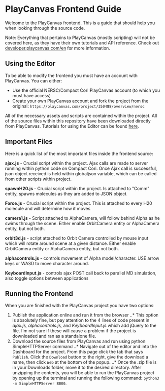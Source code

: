 # PlayCanvas Frontend Guide
Welcome to the PlayCanvas frontend. This is a guide that should help you when looking through the source code.

Note: Everything that pertains to PlayCanvas (mostly scripting) will not be covered here, as they have their own
tutorials and API reference. Check out [developer.playcanvas.com/en](developer.playcanvas.com/en) for more information.

## Using the Editor
To be able to modify the frontend you must have an account with PlayCanvas. You can either:
- Use the official NERSC/Compact Cori PlayCanvas account (to which you must have access)
- Create your own PlayCanvas account and fork the project from the original: `https://playcanvas.com/project/350488/overview/nersc`

All of the necessary assets and scripts are contained within the project. All of the source files within this repository have been downloaded directly from PlayCanvas. Tutorials for using the Editor can be found [here](http://developer.playcanvas.com/en/user-manual/designer/).

## Important Files
Here is a quick list of the most important files inside the frontend source:

**ajax.js** - Crucial script within the project. Ajax calls are made to server running within python code on Compact Cori. Once Ajax call is successful, json object received is held within globaljson variable, which can be called from other scripts within project.

**spawnH20.js** - Crucial script within the project. Is attached to "Comm" entity, spawns molecules as they are added to JSON object.

**Force.js** - Crucial script within the project. This is attached to every H20 molecule and will determine how it moves.

**camera1.js** - Script attached to AlphaCamera, will follow behind Alpha as he swims through the scene. Either enable OrbitCamera entity or AlphaCamera entity, but not both.

**orbit3d.js** - script attached to Orbit Camera controlled by mouse input which will rotate around scene at a given distance. Either enable OrbitCamera entity or AlphaCamera entity, but not both.

**alphacontrols.js** - controls movement of Alpha model/character. USE arrow keys or WASD to move character around.

**KeyboardInput.js** - controls ajax POST call back to parallel MD simulation, also toggle options between applications

## Running the Frontend
When you are finished with the PlayCanvas project you have two options: 

1. Publish the application online and run it from the browser
..* This option is absolutely fine, but pay attention to the 4 lines of code present in *ajax.js, alphacontrols.js,* and *KeyboardInput.js* which add jQuery to the file. I'm not sure if these will cause a problem if the project is downloaded and ran as a standalone file.
2. Download the source files from PlayCanvas and run using python SimpleHTTPServer command
..* Navigate out of the editor and into the Dashboard for the project. From this page click the tab that says `Publish`. Click the `Download` button to the right, give the download a name, then click `Web` at the bottom of the popup.
..* Once the .zip file is in your Downloads folder, move it to the desired directory. After unzipping the contents, you will be able to run the PlayCanvas project by opening up the terminal and running the following command: `python3 -m SimpleHTTPServer 8000`. 
